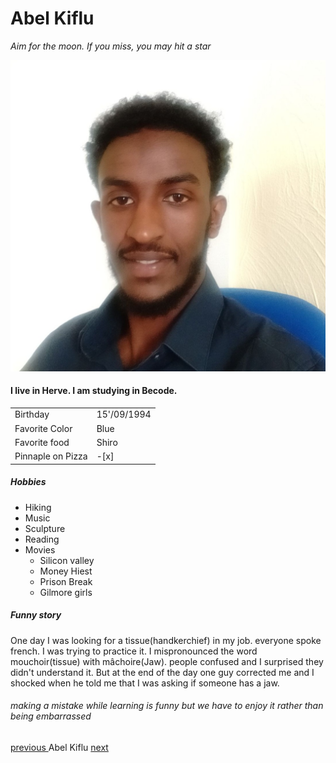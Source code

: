 # Abel Kiflu

*Aim for the moon. If you miss, you may hit a star*

![ profile ]( /abiel.jpg)


#### I live in Herve. I am studying in Becode.

| 	  |		|
| --- | --- |
| Birthday | 15'/09/1994 |
| Favorite Color | Blue |
| Favorite food | Shiro |
| Pinnaple on Pizza | -[x] |


##### Hobbies

- Hiking
- Music
- Sculpture
- Reading
- Movies
	- Silicon valley
	- Money Hiest
	- Prison Break
	- Gilmore girls


##### Funny story

One day I was looking for a tissue(handkerchief) in my job.  everyone spoke french. I was trying to practice it. 
I mispronounced the word mouchoir(tissue) with mâchoire(Jaw). people confused and  I surprised they didn't understand it.
But at the end of the day one guy corrected me and I shocked when he told me that I was asking if someone has a jaw.

###### making a mistake while learning is funny but we have to enjoy it rather than being embarrassed 
 




[ previous ](https://github.com/ZhenyaG7/Learning-git)   Abel Kiflu [ next ](https://github.com/aloiszweber) 
 

